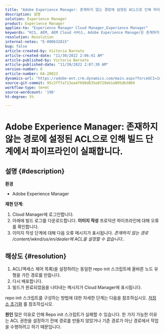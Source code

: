 ```yaml
---
title: "Adobe Experience Manager: 존재하지 않는 경로에 설정된 ACL으로 인해 파이프라인이 빌드 단계에서 실패합니다."
description: 설명
solution: Experience Manager
product: Experience Manager
applies-to: "Experience Manager Cloud Manager,Experience Manager"
keywords: "KCS, AEM, AEM Cloud 서비스, Adobe Experience Manager은 존재하지 않는 경로에 acl을 설정할 수 없습니다."
resolution: Resolution
internal-notes: "E-000632815"
bug: false
article-created-by: Victoria Barnato
article-created-date: "11/30/2022 2:06:41 AM"
article-published-by: Victoria Barnato
article-published-date: "11/30/2022 2:07:30 AM"
version-number: 6
article-number: KA-20823
dynamics-url: "https://adobe-ent.crm.dynamics.com/main.aspx?forceUCI=1&pagetype=entityrecord&etn=knowledgearticle&id=3a453ba1-5370-ed11-9561-6045bd006a22"
source-git-commit: 95c2ff7a713ea4f698d835e8729eb1a095db3809
workflow-type: tm+mt
source-wordcount: '198'
ht-degree: 5%

---
```


# Adobe Experience Manager: 존재하지 않는 경로에 설정된 ACL으로 인해 빌드 단계에서 파이프라인이 실패합니다.

## 설명 {#description}

<b>환경</b>
- Adobe Experience Manager

<b>재현 단계:</b>
1. Cloud Manager에 로그인합니다.
2. 아래에 빌드 로그를 다운로드합니다. <b>이미지 작성</b> 프로덕션 파이프라인에 대해 오류를 확인합니다.
3. 이미지 작성 단계에 대해 다음 오류 메시지가 표시됩니다. *존재하지 않는 경로 /content/wknd/us/en/dealer에 ACL을 설정할 수 없습니다.*.



## 해상도 {#resolution}


1. ACL(액세스 제어 목록)을 설정하려는 동일한 repo init 스크립트에 올바른 노드 유형을 가진 경로를 만듭니다.
2. 다시 배포합니다.
3. 빌드가 완료되었음을 나타내는 메시지가 Cloud Manager에 표시됩니다.


repo init 스크립트를 구성하는 방법에 대한 자세한 단계는 다음을 참조하십시오. [저장소 초기화](https://sling.apache.org/documentation/bundles/repository-initialization.html) 를 참조하십시오.

<b>원인</b>
많은 이유로 인해 Repo init 스크립트가 실패할 수 있습니다. 한 가지 가능한 이유는 ACL 권한을 설정하기 전에 경로를 만들지 않았거나 기존 경로가 아닌 경로에서 작업을 수행하려고 하기 때문입니다.
